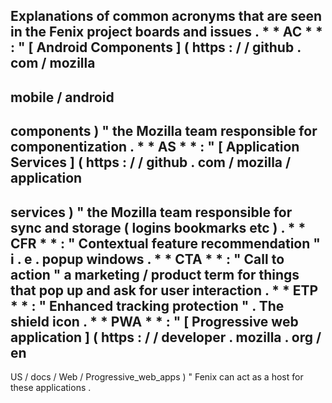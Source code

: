 Explanations
of
common
acronyms
that
are
seen
in
the
Fenix
project
boards
and
issues
.
*
*
AC
*
*
:
"
[
Android
Components
]
(
https
:
/
/
github
.
com
/
mozilla
-
mobile
/
android
-
components
)
"
the
Mozilla
team
responsible
for
componentization
.
*
*
AS
*
*
:
"
[
Application
Services
]
(
https
:
/
/
github
.
com
/
mozilla
/
application
-
services
)
"
the
Mozilla
team
responsible
for
sync
and
storage
(
logins
bookmarks
etc
)
.
*
*
CFR
*
*
:
"
Contextual
feature
recommendation
"
i
.
e
.
popup
windows
.
*
*
CTA
*
*
:
"
Call
to
action
"
a
marketing
/
product
term
for
things
that
pop
up
and
ask
for
user
interaction
.
*
*
ETP
*
*
:
"
Enhanced
tracking
protection
"
.
The
shield
icon
.
*
*
PWA
*
*
:
"
[
Progressive
web
application
]
(
https
:
/
/
developer
.
mozilla
.
org
/
en
-
US
/
docs
/
Web
/
Progressive_web_apps
)
"
Fenix
can
act
as
a
host
for
these
applications
.
